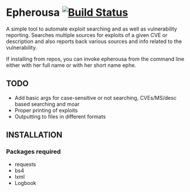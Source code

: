 # Epherousa [![Build Status](https://travis-ci.com/Sinderella/epherousa.svg?token=8Z4yehRhLixppVCDLLLp&branch=master)](https://travis-ci.com/Sinderella/epherousa)

A simple tool to automate exploit searching and as well as vulnerability reporting. Searches multiple sources for exploits of a given CVE or description and also reports back various sources and info related to the vulnerability.

If installing from repos, you can invoke epherousa from the command line either with her full name or with her short name ephe.

## TODO
* Add basic args for case-sensitive or not searching, CVEs/MS/desc based searching and moar
* Proper printing of exploits
* Outputting to files in different formats

## INSTALLATION

### Packages required
* requests
* bs4
* lxml
* Logbook
